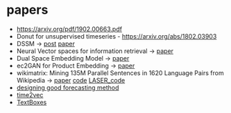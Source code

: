 # papers

- https://arxiv.org/pdf/1902.00663.pdf
- Donut for unsupervised timeseries - https://arxiv.org/abs/1802.03903
- DSSM -> [post](https://kishorepv.github.io/DSSM/) [paper](https://posenhuang.github.io/papers/cikm2013_DSSM_fullversion.pdf)
- Neural Vector spaces for information retrieval -> [paper](https://arxiv.org/pdf/1708.02702.pdf)
- Dual Space Embedding Model -> [paper](https://arxiv.org/pdf/1602.01137.pdf)
- ec2GAN for Product Embedding -> [paper](https://arxiv.org/pdf/1801.03244.pdf)
- wikimatrix: Mining 135M Parallel Sentences in 1620 Language Pairs from Wikipedia -> [paper](https://arxiv.org/pdf/1907.05791.pdf) [code](https://github.com/facebookresearch/faiss) [LASER_code](https://github.com/facebookresearch/LASER)
- [designing good forecasting method](https://www.youtube.com/watch?v=0zpg9ODE6Ww)
- [time2vec](https://arxiv.org/pdf/1907.05321.pdf)
- [TextBoxes](https://arxiv.org/pdf/1611.06779.pdf)

